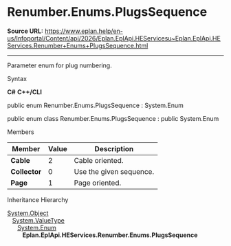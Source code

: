 # Renumber.Enums.PlugsSequence

**Source URL:** https://www.eplan.help/en-us/Infoportal/Content/api/2026/Eplan.EplApi.HEServicesu~Eplan.EplApi.HEServices.Renumber+Enums+PlugsSequence.html

---

Parameter enum for plug numbering.

Syntax

**C#**
**C++/CLI**


public enum Renumber.Enums.PlugsSequence : System.Enum

public enum class Renumber.Enums.PlugsSequence : public System.Enum


Members

| Member | Value | Description |
| --- | --- | --- |
| **Cable** | 2 | Cable oriented. |
| **Collector** | 0 | Use the given sequence. |
| **Page** | 1 | Page oriented. |

Inheritance Hierarchy

[System.Object](#)  
   [System.ValueType](#)  
      [System.Enum](#)  
         **Eplan.EplApi.HEServices.Renumber.Enums.PlugsSequence**
